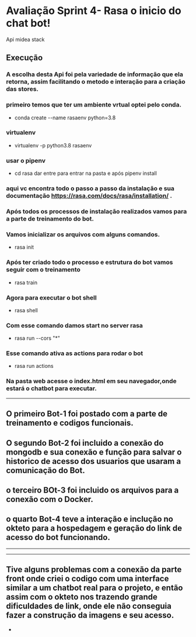 # Avaliação Sprint 4- Rasa o inicio do chat bot!

Api midea stack

## Execução

### A escolha desta Api foi pela variedade de informação que ela retorna, assim facilitando o metodo e interação para a criação das stores.

### primeiro temos que ter um ambiente vrtual optei pelo conda.

- conda create --name rasaenv python=3.8

### virtualenv

- virtualenv -p python3.8 rasaenv

### usar o pipenv

- cd rasa dar entre para entrar na pasta e após pipenv install

### aqui vc encontra todo o passo a passo da instalação e sua documentação https://rasa.com/docs/rasa/installation/ .

### Após todos os processos de instalação realizados vamos para a parte de treinamento do bot.

### Vamos inicializar os arquivos com alguns comandos.

- rasa init

### Após ter criado todo o processo e estrutura do bot vamos seguir com o treinamento

- rasa train

### Agora para executar o bot shell

- rasa shell

### Com esse comando damos start no server rasa

- rasa run --cors "*"

### Esse comando ativa as actions para rodar o bot

- rasa run actions

### Na pasta web acesse o index.html em seu navegador,onde estará o chatbot para executar.

---

## O primeiro Bot-1 foi postado com a parte de treinamento e codigos funcionais.

## O segundo Bot-2 foi incluido a conexão do mongodb e sua conexão e função para salvar o historico de acesso dos usuarios que usaram a comunicação do Bot.

## o terceiro BOt-3 foi incluido os arquivos para a conexão com o Docker.

## o quarto Bot-4 teve a interação e inclução no okteto para a hospedagem e geração do link de acesso do bot funcionando.





---
---
## Tive alguns problemas com a conexão da parte front onde criei o codigo com uma interface similar a um chatbot real para o projeto, e então assim com o okteto nos trazendo grande dificuldades de link, onde ele não conseguia fazer a construção da imagens e seu acesso.
- 